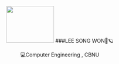 <div align="center">
<img src="https://user-images.githubusercontent.com/65889472/166927537-8cf6708e-b26b-4854-a468-a2c4bb76a1ee.gif" width="130" height="100"/>
 ###LEE SONG WON🚀🪐

💻Computer Engineering , CBNU

</div>
